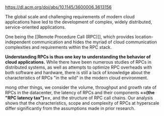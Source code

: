 https://dl.acm.org/doi/abs/10.1145/3600006.3613156

The global scale and challenging requirements of modern cloud applications have led to the development of complex, widely distributed, service-oriented applications.

One being the [[Remote Procedure Call (RPC)]], which provides location-independent communication and hides the myriad of cloud communication complexities and requirements within the RPC stack. 

**Understanding RPCs is thus one key to understanding the behavior of cloud applications.** While there have been numerous studies of RPCs in distributed systems, as well as attempts to optimize RPC overheads with both software and hardware, there is still a lack of knowledge about the characteristics of RPCs "in the wild" in the modern cloud environment.

mong other things, we consider the volume, throughput and growth rate of RPCs in the datacenter, the latency of RPCs and their components **==(the "RPC latency tax")==**, and the structure of RPC call chains. Our analysis shows that the characteristics, scope and complexity of RPCs at hyperscale differ significantly from the assumptions made in prior research.